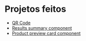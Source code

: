 # Projetos feitos
* [QR Code](https://joseneto0.github.io/Frontend-Mentor/qr-code-component-main/)
* [Results summary component](https://joseneto0.github.io/Frontend-Mentor/results-summary-component-main/)
* [Product preview card component](https://joseneto0.github.io/Frontend-Mentor/product-preview-card-component-main/)